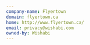 ```yaml
---
company-name: Flyertown
domain: flyertown.ca
home: http://www.flyertown.ca/
email: privacy@wishabi.com
owned-by: Wishabi
---
```




